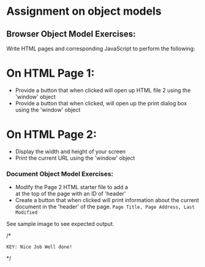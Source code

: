 # Assignment on object models

## Browser Object Model Exercises:

Write HTML pages and corresponding JavaScript to perform the following:

# On HTML Page 1:
- Provide a button that when clicked will open up HTML file 2 using the 'window' object
- Provide a button that when clicked, will open up the print dialog box using the 'window' object

# On HTML Page 2:
- Display the width and height of your screen
- Print the current URL using the 'window' object

### Document Object Model Exercises:

- Modify the Page 2 HTML starter file to add a <DIV> at the top of the page with an ID of 'header'
- Create a button that when clicked will print information about the current document in the 'header' of the page. 
``` Page Title, Page Address, Last Modified ```

See sample image to see expected output.

/*

	KEY: Nice Job Well done!

*/
